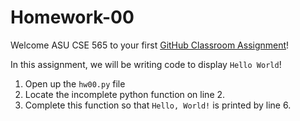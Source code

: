 # Homework-00

Welcome ASU CSE 565 to your first [GitHub Classroom Assignment](https://classroom.github.com)! 

In this assignment, we will be writing code to display `Hello World`! 

1. Open up the `hw00.py` file
2. Locate the incomplete python function on line 2. 
3. Complete this function so that `Hello, World!` is printed by line 6. 
